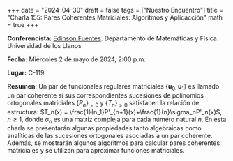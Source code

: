+++
date  = "2024-04-30"
draft = false
tags  = ["Nuestro Encuentro"]
title = "Charla 155: Pares Coherentes Matriciales: Algoritmos y Aplicacción"
math  = true
+++

**Conferencista:** [Edinson Fuentes](https://sites.google.com/site/edinsonfuentesu). Departamento de Matemáticas y Física. Universidad de los Llanos

**Fecha:** Miércoles 2 de mayo de 2024, 2:00 p.m.

**Lugar:** C-119

**Resumen**: Un par de funcionales regulares matriciales $\{\mathbf{u}_0,\mathbf{u}_1\}$ es llamado un par coherente si sus correspondientes sucesiones de polinomios ortogonales matriciales $\{P_n\}_{\geq 0}$ y $\{T_n\}_{\geq 0}$ satisfacen la relación de estructura: $T_n(x) = \frac{1}{n_1}P'_{n+1}(x)+\frac{1}{n}\sigma_nP'_n(x)$, $n\geq 1$, donde $\sigma_n$ es una matriz compleja para cada número natural $n$. En esta charla se presentarán algunas propiedades tanto algebraicas como analíticas de las sucesiones ortogonales asociadas a un par coherente. Además, se mostrarán algunos algoritmos para calcular pares coherentes matriciales y se utilizan para aproximar funciones matriciales.
